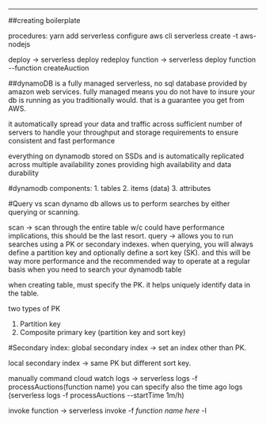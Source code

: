 ---

##creating boilerplate

procedures:
yarn add serverless
configure aws cli
serverless create -t aws-nodejs

deploy -> serverless deploy
redeploy function -> serverless deploy function --function createAuction

##dynamoDB
is a fully managed serverless, no sql database provided by amazon web services.
fully managed means you do not have to insure your db is running as you traditionally would.
that is a guarantee you get from AWS.

it automatically spread your data and traffic across sufficient number of servers to handle your throughput
and storage requirements to ensure consistent and fast performance

everything on dynamodb stored on SSDs and is automatically replicated across multiple availability zones
providing high availability and data durability

#dynamodb components: 1. tables 2. items (data) 3. attributes

#Query vs scan
dynamo db allows us to perform searches by either querying or scanning.

scan -> scan through the entire table w/c could have performance implications, this should be the last resort.
query -> allows you to run searches using a PK or secondary indexes. when querying, you will always define a partition key
and optionally define a sort key (SK). and this will be way more performance and the recommended way to operate at a regular basis when you need to search your dynamodb table

when creating table, must specify the PK. it helps uniquely identify data in the table.

two types of PK

1. Partition key
2. Composite primary key (partition key and sort key)

#Secondary index:
global secondary index -> set an index other than PK.

local secondary index -> same PK but different sort key.

manually command cloud watch logs -> serverless logs -f processAuctions(function name)
you can specify also the time ago logs (serverless logs -f processAuctions --startTime 1m/h)

invoke function -> serverless invoke -f _function name here_ -l
